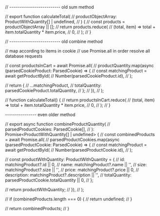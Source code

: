// -------------------------- old sum method

// export function calculateTotal(
// productObjectArray: ProductWithQuantity[] | undefined,
// ) {
// const products = productObjectArray || [];
// return products.reduce(
// (total, item) => total + item.totalQuantity \* item.price,
// 0,
// );
// }

// -------------------------- old combine method

// map according to items in cookie
// use Promise.all in order resolve all database requests

// const productsInCart = await Promise.all(
// productQuantity.map(async (parsedCookieProduct: ParsedCookie) => {
// const matchingProduct = await getProductById(
// Number(parsedCookieProduct.id),
// );

// return {
// ...matchingProduct,
// totalQuantity: parsedCookieProduct.totalQuantity,
// };
// }),
// );

// function calculateTotal() {
// return productsInCart.reduce(
// (total, item) => total + item.totalQuantity \* item.price,
// 0,
// );
// }
 
---------------- even older method

// export async function combineProductQuantity(
//   parsedProductCookies: ParsedCookie[],
// ): Promise<ProductWithQuantity[] | undefined> {
//   const combinedProducts = await Promise.all(
//     parsedProductCookies.map(async (parsedProductCookie: ParsedCookie) => {
//       const matchingProduct = await getProductById(
//         Number(parsedProductCookie.id),
//       );

//       const productWithQuantity: ProductWithQuantity = {
//         id: matchingProduct?.id || 0,
//         name: matchingProduct?.name || '',
//         size: matchingProduct?.size || '',
//         price: matchingProduct?.price || 0,
//         description: matchingProduct?.description || '',
//         totalQuantity: parsedProductCookie.totalQuantity || 0,
//       };

//       return productWithQuantity;
//     }),
//   );

//   if (combinedProducts.length === 0) {
//     return undefined;
//   }

//   return combinedProducts;
// }
